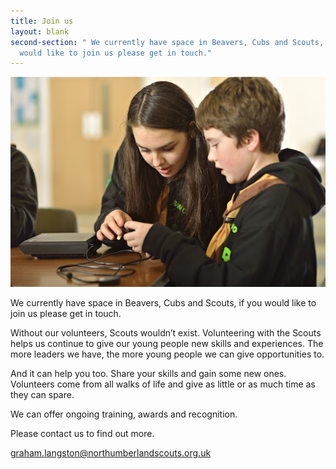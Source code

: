 ```yaml
---
title: Join us
layout: blank
second-section: " We currently have space in Beavers, Cubs and Scouts, if you
  would like to join us please get in touch."
---
```

![](images/young-leader-explorer-with-cub.jpg "Join")

We currently have space in Beavers, Cubs and Scouts, if you would like to join us please get in touch.

Without our volunteers, Scouts wouldn’t exist. Volunteering with the Scouts helps us continue to give our young people new skills and experiences. The more leaders we have, the more young people we can give opportunities to.

And it can help you too. Share your skills and gain some new ones. Volunteers come from all walks of life and give as little or as much time as they can spare.

We can offer ongoing training, awards and recognition.

Please contact us to find out more.

graham.langston@northumberlandscouts.org.uk